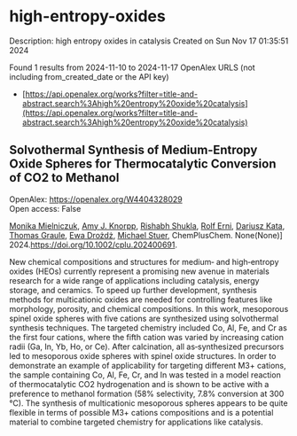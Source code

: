 # high-entropy-oxides
Description: high entropy oxides in catalysis
Created on Sun Nov 17 01:35:51 2024

Found 1 results from 2024-11-10 to 2024-11-17
OpenAlex URLS (not including from_created_date or the API key)
- [https://api.openalex.org/works?filter=title-and-abstract.search%3Ahigh%20entropy%20oxide%20catalysis](https://api.openalex.org/works?filter=title-and-abstract.search%3Ahigh%20entropy%20oxide%20catalysis)

## Solvothermal Synthesis of Medium‐Entropy Oxide Spheres for Thermocatalytic Conversion of CO2 to Methanol   

OpenAlex: https://openalex.org/W4404328029    
Open access: False
    
[Monika Mielniczuk](https://openalex.org/A5106310285), [Amy J. Knorpp](https://openalex.org/A5025967953), [Rishabh Shukla](https://openalex.org/A5112465371), [Rolf Erni](https://openalex.org/A5037189873), [Dariusz Kata](https://openalex.org/A5004123953), [Thomas Graule](https://openalex.org/A5010461720), [Ewa Drożdż](https://openalex.org/A5005531777), [Michael Stuer](https://openalex.org/A5014688343), ChemPlusChem. None(None)] 2024.https://doi.org/10.1002/cplu.202400691.
    
New chemical compositions and structures for medium‐ and high‐entropy oxides (HEOs) currently represent a promising new avenue in materials research for a wide range of applications including catalysis, energy storage, and ceramics. To speed up further development, synthesis methods for multicationic oxides are needed for controlling features like morphology, porosity, and chemical compositions. In this work, mesoporous spinel oxide spheres with five cations are synthesized using solvothermal synthesis techniques. The targeted chemistry included Co, Al, Fe, and Cr as the first four cations, where the fifth cation was varied by increasing cation radii (Ga, In, Yb, Ho, or Ce). After calcination, all as‐synthesized precursors led to mesoporous oxide spheres with spinel oxide structures. In order to demonstrate an example of applicability for targeting different M3+ cations, the sample containing Co, Al, Fe, Cr, and In was tested in a model reaction of thermocatalytic CO2 hydrogenation and is shown to be active with a preference to methanol formation (58% selectivity, 7.8% conversion at 300 °C). The synthesis of multicationic mesoporous spheres appears to be quite flexible in terms of possible M3+ cations compositions and is a potential material to combine targeted chemistry for applications like catalysis.    

    
